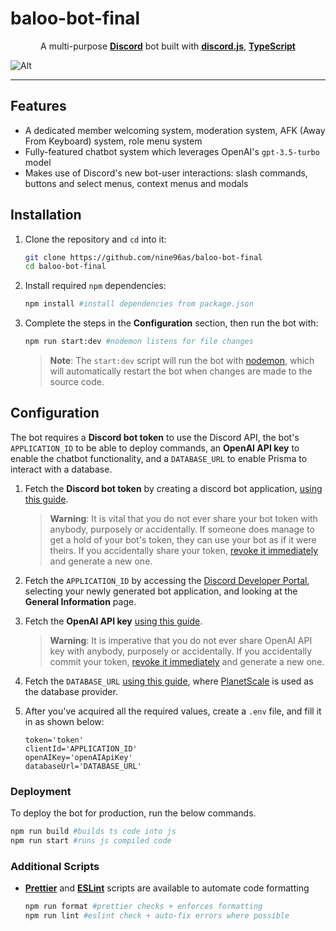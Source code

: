 # baloo-bot-final

<div align="center">

A multi-purpose [**Discord**](https://discord.com) bot built with [**discord.js**](https://github.com/discordjs/discord.js), [**TypeScript**](https://www.typescriptlang.org/)

</div>

![Alt](https://repobeats.axiom.co/api/embed/a70c458d296958fd09ea21b9069c89955ef76a4b.svg 'Repobeats analytics image')

---

## Features

- A dedicated member welcoming system, moderation system, AFK (Away From Keyboard) system, role menu system
- Fully-featured chatbot system which leverages OpenAI's `gpt-3.5-turbo` model
- Makes use of Discord's new bot-user interactions: slash commands, buttons and select menus, context menus and modals

## Installation

1. Clone the repository and `cd` into it:

   ```sh
   git clone https://github.com/nine96as/baloo-bot-final
   cd baloo-bot-final
   ```

2. Install required `npm` dependencies:

   ```sh
   npm install #install dependencies from package.json
   ```

3. Complete the steps in the **Configuration** section, then run the bot with:

   ```sh
   npm run start:dev #nodemon listens for file changes
   ```

   > **Note**: The `start:dev` script will run the bot with [nodemon](https://nodemon.io), which will automatically restart the bot when changes are made to the source code.

## Configuration

The bot requires a **Discord bot token** to use the Discord API, the bot's `APPLICATION_ID` to be able to deploy commands, an **OpenAI API key** to enable the chatbot functionality, and a `DATABASE_URL` to enable Prisma to interact with a database.

1. Fetch the **Discord bot token** by creating a discord bot application, [using this guide](https://discordjs.guide/preparations/setting-up-a-bot-application.html#creating-your-bot).

   > **Warning**: It is vital that you do not ever share your bot token with anybody, purposely or accidentally. If someone does manage to get a hold of your bot's token, they can use your bot as if it were theirs. If you accidentally share your token, [revoke it immediately](https://discordjs.guide/preparations/setting-up-a-bot-application.html#revoking-token-and-invite-link) and generate a new one.

2. Fetch the `APPLICATION_ID` by accessing the [Discord Developer Portal](https://discord.com/developers/applications), selecting your newly generated bot application, and looking at the **General Information** page.

3. Fetch the **OpenAI API key** [using this guide](https://www.windowscentral.com/software-apps/how-to-get-an-openai-api-key).

   > **Warning**: It is imperative that you do not ever share OpenAI API key with anybody, purposely or accidentally. If you accidentally commit your token, [revoke it immediately](https://platform.openai.com/account/api-keys) and generate a new one.

4. Fetch the `DATABASE_URL` [using this guide](https://www.prisma.io/docs/getting-started/setup-prisma/add-to-existing-project/relational-databases/connect-your-database-typescript-planetscale), where [PlanetScale](https://planetscale.com/) is used as the database provider.

5. After you've acquired all the required values, create a `.env` file, and fill it in as shown below:

   ```env
   token='token'
   clientId='APPLICATION_ID'
   openAIKey='openAIApiKey'
   databaseUrl='DATABASE_URL'
   ```

### Deployment

To deploy the bot for production, run the below commands.

```sh
npm run build #builds ts code into js
npm run start #runs js compiled code
```

### Additional Scripts

- **[Prettier](https://prettier.io)** and **[ESLint](https://eslint.org)** scripts are available to automate code formatting

  ```sh
  npm run format #prettier checks + enforces formatting
  npm run lint #eslint check + auto-fix errors where possible
  ```
